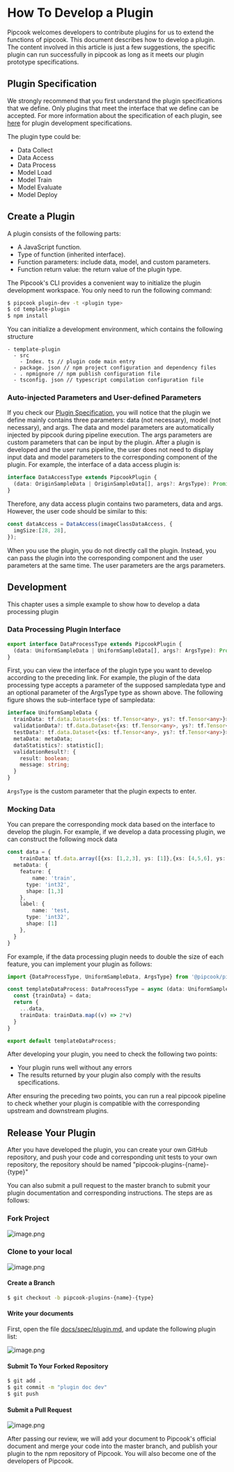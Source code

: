 # How To Develop a Plugin

Pipcook welcomes developers to contribute plugins for us to extend the functions of pipcook. This document describes how to develop a plugin. The content involved in this article is just a few suggestions, the specific plugin can run successfully in pipcook as long as it meets our plugin prototype specifications.

## Plugin Specification

We strongly recommend that you first understand the plugin specifications that we define. Only plugins that meet the interface that we define can be accepted. For more information about the specification of each plugin, see [here](./developer-guide.md) for plugin development specifications.

The plugin type could be:

- Data Collect
- Data Access
- Data Process
- Model Load
- Model Train
- Model Evaluate
- Model Deploy

## Create a Plugin

A plugin consists of the following parts:

- A JavaScript function.
- Type of function (inherited interface).
- Function parameters: include data, model, and custom parameters.
- Function return value: the return value of the plugin type.

The Pipcook's CLI provides a convenient way to initialize the plugin development workspace. You only need to run the following command:

```sh
$ pipcook plugin-dev -t <plugin type>
$ cd template-plugin
$ npm install
```

You can initialize a development environment, which contains the following structure

```
- template-plugin
  - src
    - Index. ts // plugin code main entry
  - package. json // npm project configuration and dependency files
  - . npmignore // npm publish configuration file
  - tsconfig. json // typescript compilation configuration file
```

### Auto-injected Parameters and User-defined Parameters

If you check our [Plugin Specification](../spec/plugin.md), you will notice that the plugin we define mainly contains three parameters: data (not necessary), model (not necessary), and args. The data and model parameters are automatically injected by pipcook during pipeline execution. The args parameters are custom parameters that can be input by the plugin. After a plugin is developed and the user runs pipeline, the user does not need to display input data and model parameters to the corresponding component of the plugin. For example, the interface of a data access plugin is:

```ts
interface DataAccessType extends PipcookPlugin {
  (data: OriginSampleData | OriginSampleData[], args?: ArgsType): Promise<UniformSampleData>
}
```

Therefore, any data access plugin contains two parameters, data and args. However, the user code should be similar to this:

```ts
const dataAccess = DataAccess(imageClassDataAccess, {
  imgSize:[28, 28],
});
```

When you use the plugin, you do not directly call the plugin. Instead, you can pass the plugin into the corresponding component and the user parameters at the same time. The user parameters are the args parameters.

## Development

This chapter uses a simple example to show how to develop a data processing plugin

### Data Processing Plugin Interface

```ts
export interface DataProcessType extends PipcookPlugin {
  (data: UniformSampleData | UniformSampleData[], args?: ArgsType): Promise<UniformSampleData>
}
```

First, you can view the interface of the plugin type you want to develop according to the preceding link. For example, the plugin of the data processing type accepts a parameter of the supposed sampledata type and an optional parameter of the ArgsType type as shown above. The following figure shows the sub-interface type of sampledata:

```ts
interface UniformSampleData {
  trainData: tf.data.Dataset<{xs: tf.Tensor<any>, ys?: tf.Tensor<any>}>;
  validationData?: tf.data.Dataset<{xs: tf.Tensor<any>, ys?: tf.Tensor<any>}>;
  testData?: tf.data.Dataset<{xs: tf.Tensor<any>, ys?: tf.Tensor<any>}>;
  metaData: metaData;
  dataStatistics?: statistic[];
  validationResult?: {
    result: boolean;
    message: string;
  }
}
```

`ArgsType` is the custom parameter that the plugin expects to enter.

### Mocking Data

You can prepare the corresponding mock data based on the interface to develop the plugin. For example, if we develop a data processing plugin, we can construct the following mock data

```ts
const data = {
	trainData: tf.data.array([{xs: [1,2,3], ys: [1]},{xs: [4,5,6], ys: [2]}]),
  metaData: {
    feature: {
    	name: 'train',
      type: 'int32',
      shape: [1,3]
    },
    label: {
    	name: 'test,
      type: 'int32',
      shape: [1]
    },
  }
}
```

For example, if the data processing plugin needs to double the size of each feature, you can implement your plugin as follows:

```ts
import {DataProcessType, UniformSampleData, ArgsType} from '@pipcook/pipcook-core'

const templateDataProcess: DataProcessType = async (data: UniformSampleData, args?: ArgsType): Promise<UniformSampleData> => {
  const {trainData} = data;
  return {
  	...data,
    trainData: trainData.map((v) => 2*v)
  }
}

export default templateDataProcess;
```

After developing your plugin, you need to check the following two points:

- Your plugin runs well without any errors
- The results returned by your plugin also comply with the results specifications.

After ensuring the preceding two points, you can run a real pipcook pipeline to check whether your plugin is compatible with the corresponding upstream and downstream plugins.

## Release Your Plugin

After you have developed the plugin, you can create your own GitHub repository, and push your code and corresponding unit tests to your own repository, the repository should be named "pipcook-plugins-{name}-{type}"

You can also submit a pull request to the master branch to submit your plugin documentation and corresponding instructions. The steps are as follows:

### Fork Project

![image.png](https://img.alicdn.com/tfs/TB1aaMbuKL2gK0jSZFmXXc7iXXa-2006-358.png)

### Clone to your local

![image.png](https://img.alicdn.com/tfs/TB1CWz7uGL7gK0jSZFBXXXZZpXa-718-368.png)

#### Create a Branch

```sh
$ git checkout -b pipcook-plugins-{name}-{type}
```

#### Write your documents

First, open the file [docs/spec/plugin.md](./docs/spec/plugin.md), and update the following plugin list:

![image.png](https://img.alicdn.com/tfs/TB14EscuG61gK0jSZFlXXXDKFXa-988-476.png)

#### Submit To Your Forked Repository

```sh
$ git add .
$ git commit -m "plugin doc dev"
$ git push
```

#### Submit a Pull Request

![image.png](https://img.alicdn.com/tfs/TB1IP69uKT2gK0jSZFvXXXnFXXa-1318-172.png)

After passing our review, we will add your document to Pipcook's official document and merge your code into the master branch, and publish your plugin to the npm repository of Pipcook. You will also become one of the developers of Pipcook.
